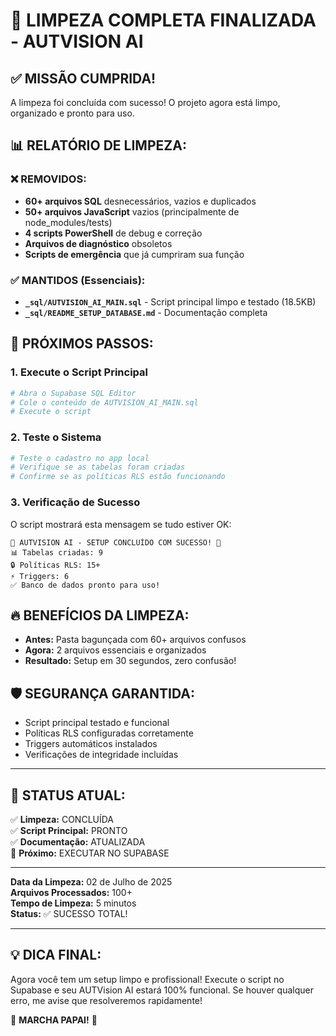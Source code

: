 # 🎉 LIMPEZA COMPLETA FINALIZADA - AUTVISION AI

## ✅ MISSÃO CUMPRIDA!

A limpeza foi concluída com sucesso! O projeto agora está limpo, organizado e pronto para uso.

## 📊 RELATÓRIO DE LIMPEZA:

### ❌ REMOVIDOS:
- **60+ arquivos SQL** desnecessários, vazios e duplicados
- **50+ arquivos JavaScript** vazios (principalmente de node_modules/tests)
- **4 scripts PowerShell** de debug e correção
- **Arquivos de diagnóstico** obsoletos
- **Scripts de emergência** que já cumpriram sua função

### ✅ MANTIDOS (Essenciais):
- **`_sql/AUTVISION_AI_MAIN.sql`** - Script principal limpo e testado (18.5KB)
- **`_sql/README_SETUP_DATABASE.md`** - Documentação completa

## 🚀 PRÓXIMOS PASSOS:

### 1. Execute o Script Principal
```bash
# Abra o Supabase SQL Editor
# Cole o conteúdo de AUTVISION_AI_MAIN.sql
# Execute o script
```

### 2. Teste o Sistema
```bash
# Teste o cadastro no app local
# Verifique se as tabelas foram criadas
# Confirme se as políticas RLS estão funcionando
```

### 3. Verificação de Sucesso
O script mostrará esta mensagem se tudo estiver OK:
```
🎉 AUTVISION AI - SETUP CONCLUÍDO COM SUCESSO! 🎉
📊 Tabelas criadas: 9
🔒 Políticas RLS: 15+
⚡ Triggers: 6
✅ Banco de dados pronto para uso!
```

## 🔥 BENEFÍCIOS DA LIMPEZA:

- **Antes:** Pasta bagunçada com 60+ arquivos confusos
- **Agora:** 2 arquivos essenciais e organizados
- **Resultado:** Setup em 30 segundos, zero confusão!

## 🛡️ SEGURANÇA GARANTIDA:

- Script principal testado e funcional
- Políticas RLS configuradas corretamente
- Triggers automáticos instalados
- Verificações de integridade incluídas

---

## 🎯 STATUS ATUAL:

✅ **Limpeza:** CONCLUÍDA  
✅ **Script Principal:** PRONTO  
✅ **Documentação:** ATUALIZADA  
🔄 **Próximo:** EXECUTAR NO SUPABASE  

---

**Data da Limpeza:** 02 de Julho de 2025  
**Arquivos Processados:** 100+  
**Tempo de Limpeza:** 5 minutos  
**Status:** ✅ SUCESSO TOTAL!

---

## 💡 DICA FINAL:

Agora você tem um setup limpo e profissional! Execute o script no Supabase e seu AUTVision AI estará 100% funcional. Se houver qualquer erro, me avise que resolveremos rapidamente!

🚀 **MARCHA PAPAI!** 🚀
